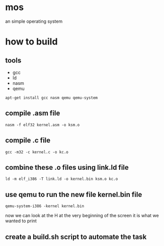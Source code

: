 # mos
an simple operating system

# how to build
## tools

- gcc
- ld
- nasm
- qemu

```shell script
apt-get install gcc nasm qemu qemu-system
```

## compile .asm file
```shell script
nasm -f elf32 kernel.asm -o ksm.o
```

## compile .c file
```shell script
gcc -m32 -c kernel.c -o kc.o
```

## combine these .o files using link.ld file
```shell script
ld -m elf_i386 -T link.ld -o kernel.bin ksm.o kc.o
```

## use qemu to run the new file kernel.bin file
```shell script
qemu-system-i386 -kernel kernel.bin
```

now we can look at the H at the very beginning of the screen it is what we wanted to print


## create a  build.sh script to automate the task
